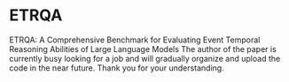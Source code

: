 # ETRQA
ETRQA: A Comprehensive Benchmark for Evaluating Event Temporal Reasoning Abilities of Large Language Models
The author of the paper is currently busy looking for a job and will gradually organize and upload the code in the near future.
Thank you for your understanding.

